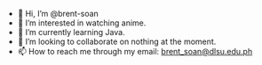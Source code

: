 - 👋 Hi, I’m @brent-soan
- 👀 I’m interested in watching anime.
- 🌱 I’m currently learning Java.
- 💞️ I’m looking to collaborate on nothing at the moment.
- 📫 How to reach me through my email: brent_soan@dlsu.edu.ph

<!---
brent-soan/brent-soan is a ✨ special ✨ repository because its `README.md` (this file) appears on your GitHub profile.
You can click the Preview link to take a look at your changes.
--->
